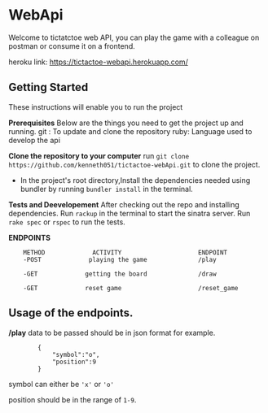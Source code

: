 # WebApi
Welcome to tictatctoe web API, you can play the game with a colleague on postman or consume it on a frontend.

heroku link: https://tictactoe-webapi.herokuapp.com/

## Getting Started
These instructions will enable you to run the project

**Prerequisites**
Below are the things you need to get the project up and running.
git : To update and clone the repository
ruby: Language used to develop the api


**Clone the repository to your computer**
run `git clone https://github.com/kenneth051/tictactoe-webApi.git` to clone the project.

- In the project's root directory,Install the dependencies needed using bundler by running `bundler install` in the terminal.

**Tests and Deevelopement**
After checking out the repo and installing dependencies. Run `rackup` in the terminal to start the sinatra server. Run `rake spec` or  `rspec` to run the tests. 

**ENDPOINTS**

		METHOD             ACTIVITY                     ENDPOINT
		-POST             playing the game              /play
		
		-GET             getting the board              /draw

		-GET             reset game                     /reset_game

## Usage of the endpoints.
**/play**
data to be passed should be in json format for example.

            {
                "symbol":"o",
                "position":9
            }

symbol can either be `'x'` or `'o'`

position should be in the range of `1-9`.
